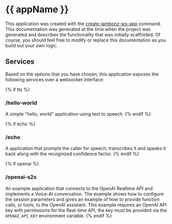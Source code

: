 # {{ appName }}

This application was created with the [create-jambonz-ws-app](https://www.npmjs.com/package/create-jambonz-ws-app) command.  This documentation was generated at the time when the project was generated and describes the functionality that was initially scaffolded.  Of course, you should feel free to modify or replace this documentation as you build out your own logic.

## Services

Based on the options that you have chosen, this application exposes the following services over a websocket interface:

{% if tts %}
### /hello-world
A simple "hello, world" application using text to speech.
{% endif %}

{% if echo %}
### /echo
A application that prompts the caller for speech, transcribes it and speaks it back along with the recognized confidence factor.
{% endif %}

{% if openai %}
### /openai-s2s
An example application that connects to the OpenAI Realtime API and implements a Voice-AI conversation.  The example shows how to configure the session parameters and gives an example of how to provide function calls, or tools, to the OpenAI assistant.  This example requires an OpenAI API key with permissions for the Real-time API, the key must be provided via the `OPENAI_API_KEY` environment variable.
{% endif %}

